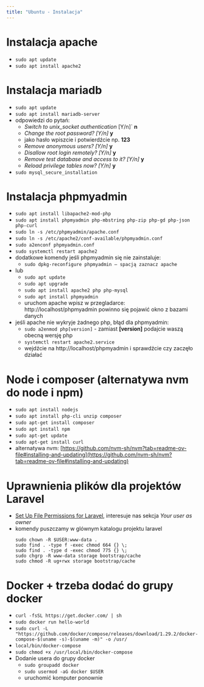 ```yaml
---
title: "Ubuntu - Instalacja"
---
```



# Instalacja apache

- `sudo apt update`
- `sudo apt install apache2`

# Instalacja mariadb

- `sudo apt update`
- `sudo apt install mariadb-server`
- odpowiedzi do pytań:
	- *Switch to unix_socket authentication* [Y/n]` **n**
	- *Change the root password? [Y/n]* **y**
	- jako hasło wpiszcie i potwierdźcie np. **123**
	- *Remove anonymous users? [Y/n]* **y**
	- *Disallow root login remotely? [Y/n]* **y**
	- *Remove test database and access to it? [Y/n]* **y**
	- *Reload privilege tables now? [Y/n]* **y**
- `sudo mysql_secure_installation`

# Instalacja phpmyadmin

- `sudo apt install libapache2-mod-php`
- `sudo apt install phpmyadmin php-mbstring php-zip php-gd php-json php-curl`
- `sudo ln -s /etc/phpmyadmin/apache.conf` 
- `sudo ln -s /etc/apache2/conf-available/phpmyadmin.conf`
- `sudo a2enconf phpmyadmin.conf`
- `sudo systemctl restart apache2`
- dodatkowe komendy jeśli phpmyadmin się nie zainstaluje:
	- `sudo dpkg-reconfigure phpmyadmin – spacją zaznacz apache`
- lub
	- `sudo apt update`
	- `sudo apt upgrade`	
	- `sudo apt install apache2 php php-mysql`
	- `sudo apt install phpmyadmin`
	- uruchom apache wpisz w przegladarce: http://localhost/phpmyadmin powinno się 	pojawić okno z bazami danych 
- jeśli apache nie wykryje żadnego php, błąd dla phpmyadmin:
	- `sudo a2enmod php[version]` - zamiast **[version]** podajcie waszą obecną wersję php
	- `systemctl restart apache2.service`
	- wejdźcie na http://localhost/phpmyadmin i sprawdźcie czy zaczęło działać

# Node i composer (alternatywa nvm do node i npm)

- `sudo apt install nodejs`
- `sudo apt install php-cli unzip composer`
- `sudo apt-get install composer`
- `sudo apt install npm`
- `sudo apt-get update`
- `sudo apt-get install curl`
- alternatywa nvm: [https://github.com/nvm-sh/nvm?tab=readme-ov-file#installing-and-updating](https://github.com/nvm-sh/nvm?tab=readme-ov-file#installing-and-updating)

# Uprawnienia plików dla projektów Laravel
- [Set Up File Permissions for Laravel](https://stackoverflow.com/questions/30639174/how-to-set-up-file-permissions-for-laravel), interesuje nas sekcja *Your user as owner*
- komendy puszczamy w glównym katalogu projektu laravel
	```
	sudo chown -R $USER:www-data .
	sudo find . -type f -exec chmod 664 {} \;   
	sudo find . -type d -exec chmod 775 {} \;
	sudo chgrp -R www-data storage bootstrap/cache
	sudo chmod -R ug+rwx storage bootstrap/cache
	```

# Docker + trzeba dodać do grupy docker

- `curl -fsSL https://get.docker.com/ | sh`
- `sudo docker run hello-world`
- `sudo curl -L "https://github.com/docker/compose/releases/download/1.29.2/docker-compose-$(uname -s)-$(uname -m)" -o /usr/`
- `local/bin/docker-compose`
- `sudo chmod +x /usr/local/bin/docker-compose`
- Dodanie usera do grupy docker
	- `sudo groupadd docker`
	- `sudo usermod -aG docker $USER`
	- uruchomić komputer ponownie


